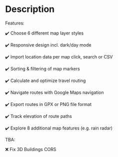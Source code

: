 # Description

Features:

✔️ Choose 6 different map layer styles

✔️ Responsive design incl. dark/day mode

✔️ Import location data per map click, search or CSV

✔️ Sorting & filtering of map markers

✔️ Calculate and optimize travel routing

✔️ Navigate routes with Google Maps navigation

✔️ Export routes in GPX or PNG file format

✔️ Track elevation of route paths

✔️ Explore 8 additional map features (e.g. rain radar)



TBA:

❌ Fix 3D Buildings CORS

